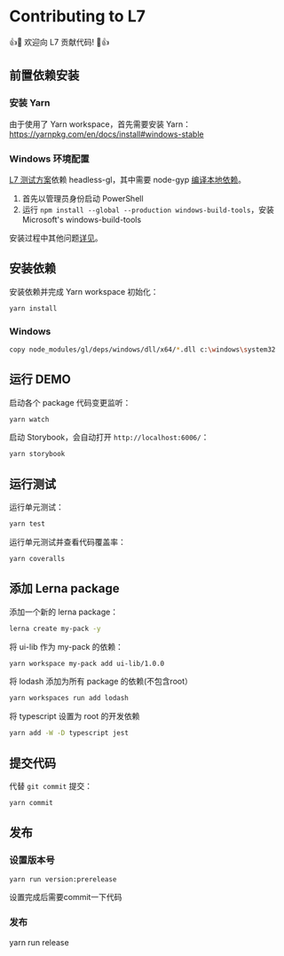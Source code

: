 # Contributing to L7

👍🎉 欢迎向 L7 贡献代码! 🎉👍

## 前置依赖安装

### 安装 Yarn

由于使用了 Yarn workspace，首先需要安装 Yarn：https://yarnpkg.com/en/docs/install#windows-stable

### Windows 环境配置

[L7 测试方案](https://github.com/antvis/L7/blob/master/dev-docs/%E8%87%AA%E5%8A%A8%E5%8C%96%E6%B5%8B%E8%AF%95%E6%96%B9%E6%A1%88.md)依赖 headless-gl，其中需要 node-gyp [编译本地依赖](https://github.com/nodejs/node-gyp#on-windows)。

1. 首先以管理员身份启动 PowerShell
2. 运行 `npm install --global --production windows-build-tools`，安装 Microsoft's windows-build-tools

安装过程中其他问题[详见](https://github.com/antvis/L7/issues/101)。

## 安装依赖

安装依赖并完成 Yarn workspace 初始化：
```bash
yarn install
```

### Windows

```bash
copy node_modules/gl/deps/windows/dll/x64/*.dll c:\windows\system32
```

## 运行 DEMO

启动各个 package 代码变更监听：
```bash
yarn watch
```

启动 Storybook，会自动打开 `http://localhost:6006/`：
```bash
yarn storybook
```

## 运行测试

运行单元测试：
```bash
yarn test
```

运行单元测试并查看代码覆盖率：
```bash
yarn coveralls
```

## 添加 Lerna package

添加一个新的 lerna package：
```bash
lerna create my-pack -y
```

将 ui-lib 作为 my-pack 的依赖：
```bash
yarn workspace my-pack add ui-lib/1.0.0
```

将 lodash 添加为所有 package 的依赖(不包含root）
```bash
yarn workspaces run add lodash
```

将 typescript 设置为 root 的开发依赖
```bash
yarn add -W -D typescript jest
```

## 提交代码

代替 `git commit` 提交：
```bash
yarn commit
```

## 发布

### 设置版本号

```bash
yarn run version:prerelease
```
设置完成后需要commit一下代码

### 发布
 
yarn run release


